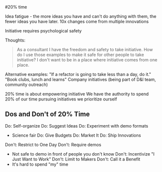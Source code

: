 #20% time

Idea fatigue - the more ideas you have and can't do anything with them, the fewer ideas you have later.
10x changes come from multiple innovations

Initiative requires psychological safety

Thoughts:
  > As a consultant I have the freedom and safety to take initiative.  How do I use those examples to make it safe for other people to take initiative?  I don't want to be in a place where initiative comes from one place.

Alternative examples:
"If a refactor is going to take less than a day, do it."
"Book clubs, lunch and learns"
Company initiatives (being part of D&I team, community outreach)

20% time is about empowering initiative
We have the authority to spend 20% of our time pursuing initiatives we prioritize ourself

## Dos and Don't of 20% Time
Do: Self-organize
Do: Suggest Ideas
Do: Experiment with demo formats
 * Science fair
Do: Give Budgets
Do: Market It
Do: Ship Innovations

Don't: Restrict to One Day
Don't: Require demos
 * Not safe to demo in front of people you don't know
Don't: Incentivize "I Just Want to Work"
Don't: Limit to Makers
Don't: Call it a Benefit
* It's hard to spend "my" time
